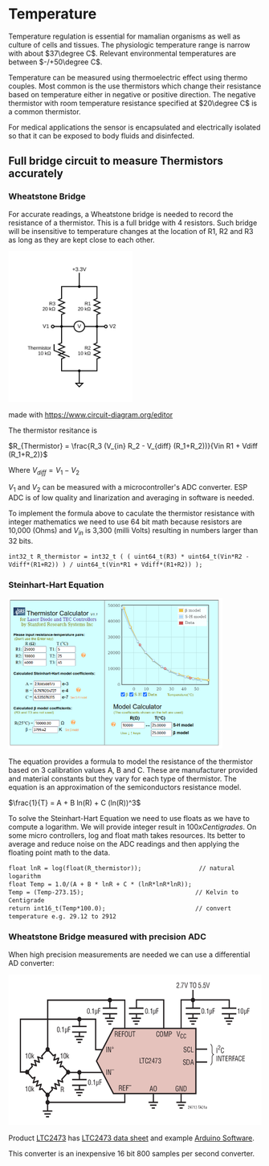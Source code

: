 # Temperature

Temperature regulation is essential for mamalian organisms as well as culture of cells and tissues. The physiologic temperature range is narrow with about $37\degree C$. Relevant environmental temperatures are between $-/+50\degree C$.

Temperature can be measured using thermoelectric effect using thermo couples. Most common is the use thermistors which change their resistance based on temperature either in negative or positive direction. The negative thermistor with room temperature resistance specified at $20\degree C$ is a common thermistor.

For medical applications the sensor is encapsulated and electrically isolated so that it can be exposed to body fluids and disinfected.

## Full bridge circuit to measure Thermistors accurately

### Wheatstone Bridge

For accurate readings, a Wheatstone bridge is needed to record the resistance of a thermistor. This is a full bridge with 4 resistors. Such bridge will be insensitive to temperature changes at the location of R1, R2 and R3 as long as they are kept close to each other.

<img src="assets/Wheatstone.svg" alt="drawing" height="300"/>

made with https://www.circuit-diagram.org/editor

The thermistor resitance is

$R_{Thermistor} = \frac{R_3 (V_{in} R_2 - V_{diff} (R_1+R_2))}{Vin R1 + Vdiff (R_1+R_2)}$

Where $V_{diff} = V_1 - V_2$

$V_1$ and $V_2$ can be measured with a microcontroller's ADC converter. ESP ADC is of low quality and linarization and averaging in software is needed.

To implement the formula above to caculate the thermistor resistance with integer mathematics we need to use 64 bit math because resistors are 10,000 (Ohms) and $V_{in}$ is 3,300 (milli Volts) resulting in numbers larger than 32 bits.

```
int32_t R_thermistor = int32_t ( ( uint64_t(R3) * uint64_t(Vin*R2 - Vdiff*(R1+R2)) ) / uint64_t(Vin*R1 + Vdiff*(R1+R2)) );
```

### Steinhart-Hart Equation

<a href="https://www.thinksrs.com/downloads/programs/therm%20calc/ntccalibrator/ntccalculator.html" target="_blank"> <img src="assets/Steinhart.png"  height="300px"></a> 


The equation provides a formula to model the resistance of the thermistor based on 3 calibration values A, B and C. These are manufacturer provided and material constants but they vary for each type of thermistor. The equation is an approximation of the semiconductors resistance model.

$\frac{1}{T} = A + B ln(R) + C (ln(R))^3$

To solve the Steinhart-Hart Equation we need to use floats as we have to compute a logarithm. We will provide integer result in $100 x  Centigrades$. On some micro controllers, log and float math takes resources. Its better to average and reduce noise on the ADC readings and then applying the floating point math to the data.

```
float lnR = log(float(R_thermistor));                // natural logarithm
float Temp = 1.0/(A + B * lnR + C * (lnR*lnR*lnR));
Temp = (Temp-273.15);                               // Kelvin to Centigrade
return int16_t(Temp*100.0);                         // convert temperature e.g. 29.12 to 2912
```

### Wheatstone Bridge measured with precision ADC

When high precision measurements are needed we can use a differential AD converter:

<img src="assets/LTC2471-8586.png" alt="drawing" height="300"/>

Product [LTC2473](https://www.analog.com/en/products/ltc2473.html) has [LTC2473 data sheet](https://www.analog.com/media/en/technical-documentation/data-sheets/24713fb.pdf) and example [Arduino Software](https://github.com/analogdevicesinc/Linduino).

This converter is an inexpensive 16 bit 800 samples per second converter.
